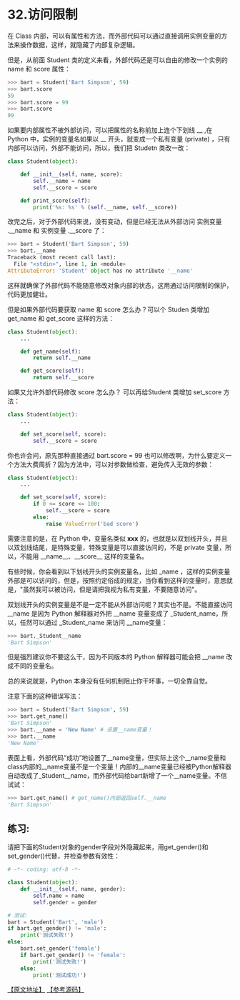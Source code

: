 # 32.访问限制

在 Class 内部，可以有属性和方法，而外部代码可以通过直接调用实例变量的方法来操作数据，这样，就隐藏了内部复杂逻辑。

但是，从前面 Student 类的定义来看，外部代码还是可以自由的修改一个实例的 name 和 score 属性：

````python
>>> bart = Student('Bart Simpson', 59)
>>> bart.score
59
>>> bart.score = 99
>>> bart.score
99
````

如果要内部属性不被外部访问，可以把属性的名称前加上连个下划线 __ ,在 Python 中，实例的变量名如果以 __ 开头，就变成一个私有变量 (private) ，只有内部可以访问，外部不能访问，所以，我们把 Studetn 类改一改：

````python
class Student(object):

    def __init__(self, name, score):
        self.__name = name
        self.__score = score

    def print_score(self):
        print('%s: %s' % (self.__name, self.__score))
````

改完之后，对于外部代码来说，没有变动，但是已经无法从外部访问 实例变量 .\__name 和 实例变量 .__score 了：

````python
>>> bart = Student('Bart Simpson', 59)
>>> bart.__name
Traceback (most recent call last):
  File "<stdin>", line 1, in <module>
AttributeError: 'Student' object has no attribute '__name'
````

这样就确保了外部代码不能随意修改对象内部的状态，这用通过访问限制的保护，代码更加健壮。

但是如果外部代码要获取 name 和 score 怎么办？可以个 Studen 类增加 get_name 和 get_score 这样的方法：

````python
class Student(object):
    ...

    def get_name(self):
        return self.__name

    def get_score(self):
        return self.__score
````

如果又允许外部代码修改 score 怎么办？ 可以再给Student 类增加 set_score 方法：

````python
class Student(object):
    ...

    def set_score(self, score):
        self.__score = score
````

你也许会问，原先那种直接通过 bart.score = 99 也可以修改啊，为什么要定义一个方法大费周折？因为方法中，可以对参数做检查，避免传入无效的参数：

````python
class Student(object):
    ...

    def set_score(self, score):
        if 0 <= score <= 100:
            self.__score = score
        else:
            raise ValueError('bad score')
````

需要注意的是，在 Python 中，变量名类似 __xxx__ 的，也就是以双划线开头，并且以双划线结尾，是特殊变量，特殊变量是可以直接访问的，不是 private 变量，所以，不能用 \_\_name\_\_、\_\_score\_\_ 这样的变量名。

有些时候，你会看到以下划线开头的实例变量名，比如 _name ，这样的实例变量外部是可以访问的，但是，按照约定俗成的规定，当你看到这样的变量时，意思就是，"虽然我可以被访问，但是请把我视为私有变量，不要随意访问"。

双划线开头的实例变量是不是一定不能从外部访问呢？其实也不是。不能直接访问 __name 是因为 Python 解释器对外把 __name 变量变成了 _Student_name，所以，任然可以通过 _Student_name 来访问 __name变量：

````python
>>> bart._Student__name
'Bart Simpson'
````

但是强烈建议你不要这么干，因为不同版本的 Python 解释器可能会把 __name 改成不同的变量名。

总的来说就是，Python 本身没有任何机制阻止你干坏事，一切全靠自觉。

注意下面的这种错误写法：

````python
>>> bart = Student('Bart Simpson', 59)
>>> bart.get_name()
'Bart Simpson'
>>> bart.__name = 'New Name' # 设置__name变量！
>>> bart.__name
'New Name'
````

表面上看，外部代码“成功”地设置了\_\_name变量，但实际上这个\_\_name变量和class内部的\_\_name变量不是一个变量！内部的\_\_name变量已经被Python解释器自动改成了_Student\_\_name，而外部代码给bart新增了一个__name变量。不信试试：

````python
>>> bart.get_name() # get_name()内部返回self.__name
'Bart Simpson'
````

## 练习:

请把下面的Student对象的gender字段对外隐藏起来，用get_gender()和set_gender()代替，并检查参数有效性：

````python
# -*- coding: utf-8 -*-

class Student(object):
    def __init__(self, name, gender):
        self.name = name
        self.gender = gender

````

````python
# 测试:
bart = Student('Bart', 'male')
if bart.get_gender() != 'male':
    print('测试失败!')
else:
    bart.set_gender('female')
    if bart.get_gender() != 'female':
        print('测试失败!')
    else:
        print('测试成功!')
````

[【原文地址】](https://www.liaoxuefeng.com/wiki/0014316089557264a6b348958f449949df42a6d3a2e542c000/0014318650247930b1b21d7d3c64fe38c4b5a80d4469ad7000) [【参考源码】](https://github.com/michaelliao/learn-python3/blob/master/samples/oop_basic/protected_student.py)
